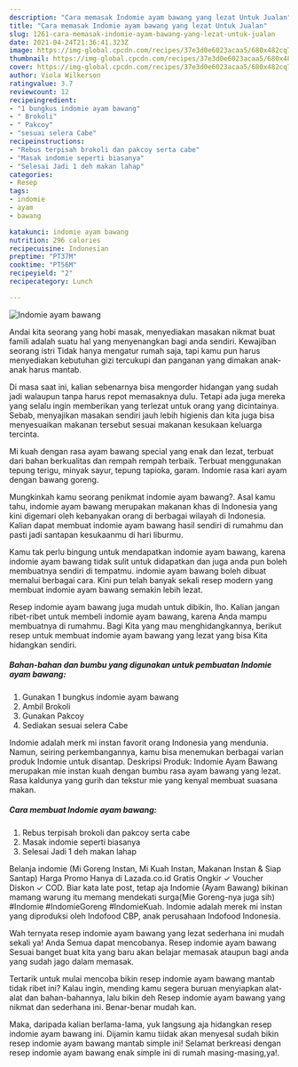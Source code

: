 ```yaml
---
description: "Cara memasak Indomie ayam bawang yang lezat Untuk Jualan"
title: "Cara memasak Indomie ayam bawang yang lezat Untuk Jualan"
slug: 1261-cara-memasak-indomie-ayam-bawang-yang-lezat-untuk-jualan
date: 2021-04-24T21:36:41.323Z
image: https://img-global.cpcdn.com/recipes/37e3d0e6023acaa5/680x482cq70/indomie-ayam-bawang-foto-resep-utama.jpg
thumbnail: https://img-global.cpcdn.com/recipes/37e3d0e6023acaa5/680x482cq70/indomie-ayam-bawang-foto-resep-utama.jpg
cover: https://img-global.cpcdn.com/recipes/37e3d0e6023acaa5/680x482cq70/indomie-ayam-bawang-foto-resep-utama.jpg
author: Viola Wilkerson
ratingvalue: 3.7
reviewcount: 12
recipeingredient:
- "1 bungkus indomie ayam bawang"
- " Brokoli"
- " Pakcoy"
- "sesuai selera Cabe"
recipeinstructions:
- "Rebus terpisah brokoli dan pakcoy serta cabe"
- "Masak indomie seperti biasanya"
- "Selesai Jadi 1 deh makan lahap"
categories:
- Resep
tags:
- indomie
- ayam
- bawang

katakunci: indomie ayam bawang 
nutrition: 296 calories
recipecuisine: Indonesian
preptime: "PT37M"
cooktime: "PT56M"
recipeyield: "2"
recipecategory: Lunch

---
```



![Indomie ayam bawang](https://img-global.cpcdn.com/recipes/37e3d0e6023acaa5/680x482cq70/indomie-ayam-bawang-foto-resep-utama.jpg)

Andai kita seorang yang hobi masak, menyediakan masakan nikmat buat famili adalah suatu hal yang menyenangkan bagi anda sendiri. Kewajiban seorang istri Tidak hanya mengatur rumah saja, tapi kamu pun harus menyediakan kebutuhan gizi tercukupi dan panganan yang dimakan anak-anak harus mantab.

Di masa  saat ini, kalian sebenarnya bisa mengorder hidangan yang sudah jadi walaupun tanpa harus repot memasaknya dulu. Tetapi ada juga mereka yang selalu ingin memberikan yang terlezat untuk orang yang dicintainya. Sebab, menyajikan masakan sendiri jauh lebih higienis dan kita juga bisa menyesuaikan makanan tersebut sesuai makanan kesukaan keluarga tercinta. 

Mi kuah dengan rasa ayam bawang special yang enak dan lezat, terbuat dari bahan berkualitas dan rempah rempah terbaik. Terbuat menggunakan tepung terigu, minyak sayur, tepung tapioka, garam. Indomie rasa kari ayam dengan bawang goreng.

Mungkinkah kamu seorang penikmat indomie ayam bawang?. Asal kamu tahu, indomie ayam bawang merupakan makanan khas di Indonesia yang kini digemari oleh kebanyakan orang di berbagai wilayah di Indonesia. Kalian dapat membuat indomie ayam bawang hasil sendiri di rumahmu dan pasti jadi santapan kesukaanmu di hari liburmu.

Kamu tak perlu bingung untuk mendapatkan indomie ayam bawang, karena indomie ayam bawang tidak sulit untuk didapatkan dan juga anda pun boleh membuatnya sendiri di tempatmu. indomie ayam bawang boleh dibuat memalui berbagai cara. Kini pun telah banyak sekali resep modern yang membuat indomie ayam bawang semakin lebih lezat.

Resep indomie ayam bawang juga mudah untuk dibikin, lho. Kalian jangan ribet-ribet untuk membeli indomie ayam bawang, karena Anda mampu membuatnya di rumahmu. Bagi Kita yang mau menghidangkannya, berikut resep untuk membuat indomie ayam bawang yang lezat yang bisa Kita hidangkan sendiri.

<!--inarticleads1-->

##### Bahan-bahan dan bumbu yang digunakan untuk pembuatan Indomie ayam bawang:

1. Gunakan 1 bungkus indomie ayam bawang
1. Ambil  Brokoli
1. Gunakan  Pakcoy
1. Sediakan sesuai selera Cabe


Indomie adalah merk mi instan favorit orang Indonesia yang mendunia. Namun, seiring perkembangannya, kamu bisa menemukan berbagai varian produk Indomie untuk disantap. Deskripsi Produk: Indomie Ayam Bawang merupakan mie instan kuah dengan bumbu rasa ayam bawang yang lezat. Rasa kaldunya yang gurih dan tekstur mie yang kenyal membuat suasana makan. 

<!--inarticleads2-->

##### Cara membuat Indomie ayam bawang:

1. Rebus terpisah brokoli dan pakcoy serta cabe
1. Masak indomie seperti biasanya
1. Selesai Jadi 1 deh makan lahap


Belanja indomie (Mi Goreng Instan, Mi Kuah Instan, Makanan Instan &amp; Siap Santap) Harga Promo Hanya di Lazada.co.id Gratis Ongkir ✓ Voucher Diskon ✓ COD. Biar kata late post, tetap aja Indomie (Ayam Bawang) bikinan mamang warung itu memang mendekati surga(Mie Goreng-nya juga sih) #Indomie #IndomieGoreng #IndomieKuah. Indomie adalah merek mi instan yang diproduksi oleh Indofood CBP, anak perusahaan Indofood Indonesia. 

Wah ternyata resep indomie ayam bawang yang lezat sederhana ini mudah sekali ya! Anda Semua dapat mencobanya. Resep indomie ayam bawang Sesuai banget buat kita yang baru akan belajar memasak ataupun bagi anda yang sudah jago dalam memasak.

Tertarik untuk mulai mencoba bikin resep indomie ayam bawang mantab tidak ribet ini? Kalau ingin, mending kamu segera buruan menyiapkan alat-alat dan bahan-bahannya, lalu bikin deh Resep indomie ayam bawang yang nikmat dan sederhana ini. Benar-benar mudah kan. 

Maka, daripada kalian berlama-lama, yuk langsung aja hidangkan resep indomie ayam bawang ini. Dijamin kamu tiidak akan menyesal sudah bikin resep indomie ayam bawang mantab simple ini! Selamat berkreasi dengan resep indomie ayam bawang enak simple ini di rumah masing-masing,ya!.

